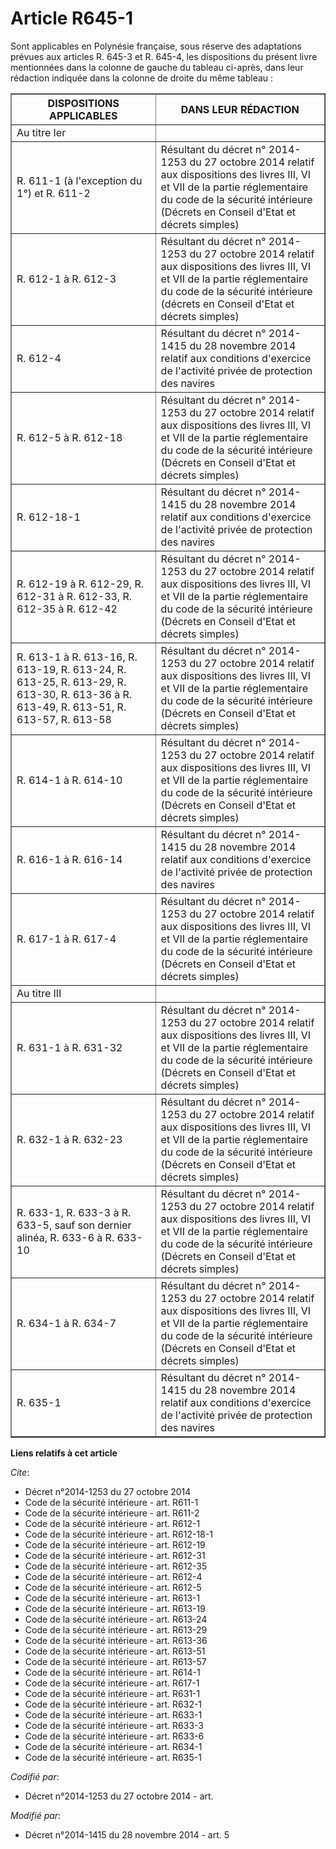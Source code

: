 # Article R645-1

Sont applicables en Polynésie française, sous réserve des adaptations prévues aux articles R. 645-3 et R. 645-4, les
dispositions du présent livre mentionnées dans la colonne de gauche du tableau ci-après, dans leur rédaction indiquée dans la
colonne de droite du même tableau : 

<table border="1">
    <tbody>
      <tr>
        <th>DISPOSITIONS APPLICABLES 

</th>
        <th>DANS LEUR RÉDACTION 

</th>
      </tr>
      <tr>
        <td align="left">Au titre Ier 

</td>
        <td align="left">
      </td></tr>
      <tr>
        <td align="left">
R. 611-1 (à l'exception du 1°) et R. 611-2 

</td>
        <td align="left">Résultant du décret n° 2014-1253 du 27 octobre 2014 relatif aux dispositions des livres III, VI et
VII de la partie réglementaire du code de la sécurité intérieure (Décrets en Conseil d'Etat et décrets simples) 

</td>
      </tr>
      <tr>
        <td align="left">R. 612-1 à R. 612-3 </td>
        <td align="left">Résultant du décret n° 2014-1253 du 27 octobre 2014 relatif aux dispositions des livres III, VI et
VII de la partie réglementaire du code de la sécurité intérieure (décrets en Conseil d'Etat et décrets simples) 

</td>
      </tr>
      <tr>
        <td>
R. 612-4 
</td>
        <td>Résultant du décret n° 2014-1415 du 28 novembre 2014 relatif aux conditions d'exercice de l'activité privée de
protection des navires 

</td>
      </tr>
      <tr>
        <td>
R. 612-5 à R. 612-18 

</td>
        <td>Résultant du décret n° 2014-1253 du 27 octobre 2014 relatif aux dispositions des livres III, VI et VII de la
partie réglementaire du code de la sécurité intérieure (Décrets en Conseil d'Etat et décrets simples) </td>
      </tr>
      <tr>
        <td>
R. 612-18-1 
</td>
        <td>Résultant du décret n° 2014-1415 du 28 novembre 2014 relatif aux conditions d'exercice de l'activité privée de
protection des navires </td>
      </tr>
      <tr>
        <td>
R. 612-19 à R. 612-29, R. 612-31 à R. 612-33, R. 612-35 à R. 612-42 </td>
        <td>Résultant du décret n° 2014-1253 du 27 octobre 2014 relatif aux dispositions des livres III, VI et VII de la
partie réglementaire du code de la sécurité intérieure (Décrets en Conseil d'Etat et décrets simples) 

</td>
      </tr>
      <tr>
        <td align="left">
R. 613-1 à R. 613-16, R. 613-19, R. 613-24, R. 613-25, R. 613-29, R. 613-30, R. 613-36 à R. 613-49, R. 613-51, R. 613-57, R.
613-58 

</td>
        <td align="left">Résultant du décret n° 2014-1253 du 27 octobre 2014 relatif aux dispositions des livres III, VI et
VII de la partie réglementaire du code de la sécurité intérieure (Décrets en Conseil d'Etat et décrets simples) 

</td>
      </tr>
      <tr>
        <td align="left">
R. 614-1 à R. 614-10 

</td>
        <td align="left">Résultant du décret n° 2014-1253 du 27 octobre 2014 relatif aux dispositions des livres III, VI et
VII de la partie réglementaire du code de la sécurité intérieure (Décrets en Conseil d'Etat et décrets simples) 

</td>
      </tr>
      <tr>
        <td>R. 616-1 à R. 616-14 </td>
        <td>Résultant du décret n° 2014-1415 du 28 novembre 2014 relatif aux conditions d'exercice de l'activité privée de
protection des navires </td>
      </tr>
      <tr>
        <td align="left">
R. 617-1 à R. 617-4 

</td>
        <td align="left">Résultant du décret n° 2014-1253 du 27 octobre 2014 relatif aux dispositions des livres III, VI et
VII de la partie réglementaire du code de la sécurité intérieure (Décrets en Conseil d'Etat et décrets simples) 

</td>
      </tr>
      <tr>
        <td align="left">Au titre III 

</td>
        <td align="left">
      </td></tr>
      <tr>
        <td align="left">
R. 631-1 à R. 631-32 

</td>
        <td align="left">Résultant du décret n° 2014-1253 du 27 octobre 2014 relatif aux dispositions des livres III, VI et
VII de la partie réglementaire du code de la sécurité intérieure (Décrets en Conseil d'Etat et décrets simples) 

</td>
      </tr>
      <tr>
        <td align="left">
R. 632-1 à R. 632-23 

</td>
        <td align="left">Résultant du décret n° 2014-1253 du 27 octobre 2014 relatif aux dispositions des livres III, VI et
VII de la partie réglementaire du code de la sécurité intérieure (Décrets en Conseil d'Etat et décrets simples) 

</td>
      </tr>
      <tr>
        <td align="left">
R. 633-1, R. 633-3 à R. 633-5, sauf son dernier alinéa, R. 633-6 à R. 633-10 

</td>
        <td align="left">Résultant du décret n° 2014-1253 du 27 octobre 2014 relatif aux dispositions des livres III, VI et
VII de la partie réglementaire du code de la sécurité intérieure (Décrets en Conseil d'Etat et décrets simples) 

</td>
      </tr>
      <tr>
        <td align="left">
R. 634-1 à R. 634-7 

</td>
        <td align="left">Résultant du décret n° 2014-1253 du 27 octobre 2014 relatif aux dispositions des livres III, VI et
VII de la partie réglementaire du code de la sécurité intérieure (Décrets en Conseil d'Etat et décrets simples) 

</td>
      </tr>
      <tr>
        <td>
R. 635-1

</td>
        <td>Résultant du décret n° 2014-1415 du 28 novembre 2014 relatif aux conditions d'exercice de l'activité privée de
protection des navires</td>
      </tr>
    </tbody>
  </table>

**Liens relatifs à cet article**

_Cite_:

  - Décret n°2014-1253 du 27 octobre 2014
  - Code de la sécurité intérieure - art. R611-1
  - Code de la sécurité intérieure - art. R611-2
  - Code de la sécurité intérieure - art. R612-1
  - Code de la sécurité intérieure - art. R612-18-1
  - Code de la sécurité intérieure - art. R612-19
  - Code de la sécurité intérieure - art. R612-31
  - Code de la sécurité intérieure - art. R612-35
  - Code de la sécurité intérieure - art. R612-4
  - Code de la sécurité intérieure - art. R612-5
  - Code de la sécurité intérieure - art. R613-1
  - Code de la sécurité intérieure - art. R613-19
  - Code de la sécurité intérieure - art. R613-24
  - Code de la sécurité intérieure - art. R613-29
  - Code de la sécurité intérieure - art. R613-36
  - Code de la sécurité intérieure - art. R613-51
  - Code de la sécurité intérieure - art. R613-57
  - Code de la sécurité intérieure - art. R614-1
  - Code de la sécurité intérieure - art. R617-1
  - Code de la sécurité intérieure - art. R631-1
  - Code de la sécurité intérieure - art. R632-1
  - Code de la sécurité intérieure - art. R633-1
  - Code de la sécurité intérieure - art. R633-3
  - Code de la sécurité intérieure - art. R633-6
  - Code de la sécurité intérieure - art. R634-1
  - Code de la sécurité intérieure - art. R635-1

_Codifié par_:

  - Décret n°2014-1253 du 27 octobre 2014 - art.

_Modifié par_:

  - Décret n°2014-1415 du 28 novembre 2014 - art. 5

